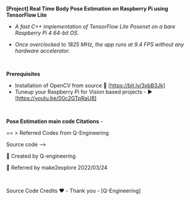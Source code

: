 **[Project] Real Time Body Pose Estimation on Raspberry Pi using TensorFlow Lite**

-  <em> A fast C++ implementation of TensorFlow Lite Posenet on a bare Raspberry Pi 4 64-bit OS.</em>  

-  <em> Once overclocked to 1825 MHz, the app runs at 9.4 FPS without any hardware accelerator. </em> 

<br>  

**Prerequisites**  
- Installation of OpenCV from source                    🔗  [https://bit.ly/3xbB3Jk]
- Tuneup your Raspberry Pi for Vision based projects - ▶️  [https://youtu.be/00c2GTpRaU8]  

<br>

**Pose Estimation main code Citations** -  
  
== > Referred Codes from Q-Engineering  
  
Source code -->   

📎 Created by Q-engineering  
    
📎 Referred by make2explore 2022/03/24  

<br>  
  
Source Code Credits ❤️ -  Thank you - [Q-Engineering]  